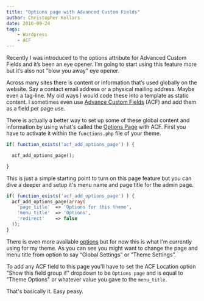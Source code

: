 ```yaml
---
title: "Options page with Advanced Custom Fields"
author: Christopher Kollars
date: 2016-09-24
tags:
    - Wordpress
    - ACF
---
```


Recently I was introduced to the options attribute for Advanced Custom Fields and it’s been an eye opener. I’m going to start using this feature more but it’s also not "blow you away" eye opener.

Across many sites there is content or information that’s used globally on the website. Say a contact email address or a physical mailing address. Maybe even a tag-line. My old ways I would code these into a template as static content. I sometimes even use [Advance Custom Fields](http://advancecustomfields.com) (ACF) and add them as a field per page use.

There is actually a better way to set up some of these global content and information by using what's called the [Options Page](https://www.advancedcustomfields.com/add-ons/options-page/) with ACF. First you have to activate it within the `functions.php` file of your theme.

```php
if( function_exists('acf_add_options_page') ) {

  acf_add_options_page();

}
```

This is just a simple starting point to turn on this page feature but you can dive a deeper and setup it's menu name and page title for the admin page.

```php
if( function_exists('acf_add_options_page') ) {
  acf_add_options_page(array(
    'page_title'  => 'Options for this theme',
    'menu_title'  => 'Options',
    'redirect'    => false
  ));
}
```

There is even more available [options](https://www.advancedcustomfields.com/resources/acf_add_options_page/) but for now this is what I'm currently using for my theme. As you can see you might want to change the page and menu title from option to say “Global Settings” or “Theme Settings”.

To add any ACF field to this page you'll have to set the ACF Location option "Show this field group if" dropdown to be `Options page` and is equal to "Theme Options" or whatever value you gave to the `menu_title`.

That's basically it. Easy peasy.
